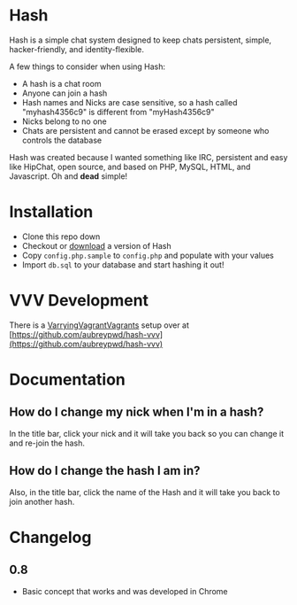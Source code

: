 # Hash

Hash is a simple chat system designed to keep chats persistent, simple, hacker-friendly, and identity-flexible. 

A few things to consider when using Hash:

* A hash is a chat room
* Anyone can join a hash
* Hash names and Nicks are case sensitive, so a hash called "myhash4356c9" is different from "myHash4356c9"
* Nicks belong to no one
* Chats are persistent and cannot be erased except by someone who controls the database

Hash was created because I wanted something like IRC, persistent and easy like HipChat, open source, and based
on PHP, MySQL, HTML, and Javascript. Oh and **dead** simple!

# Installation

- Clone this repo down
- Checkout or [download](https://github.com/aubreypwd/hash/releases) a version of Hash
- Copy `config.php.sample` to `config.php` and populate with your values
- Import `db.sql` to your database and start hashing it out!

# VVV Development

There is a [VarryingVagrantVagrants](https://github.com/Varying-Vagrant-Vagrants/VVV) 
setup over at [https://github.com/aubreypwd/hash-vvv](https://github.com/aubreypwd/hash-vvv)

# Documentation

## How do I change my nick when I'm in a hash?

In the title bar, click your nick and it will take you back so you can change it and re-join the hash.

## How do I change the hash I am in?

Also, in the title bar, click the name of the Hash and it will take you back to join another hash.

# Changelog

## 0.8

- Basic concept that works and was developed in Chrome